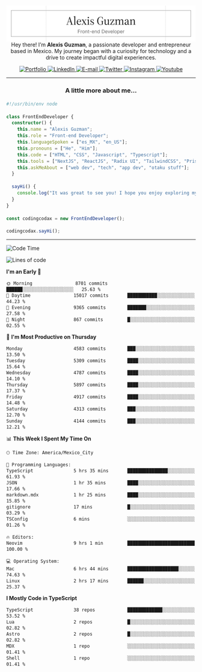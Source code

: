 <img align='right' src="./Banner.png" width="" />
<p align='center'>Hey there! I’m <strong>Alexis Guzman</strong>, a passionate developer and entrepreneur based in Mexico. My journey began with a curiosity for technology and a drive to create impactful digital experiences.</p>

<div align='center'>
  <a href='https://www.codingcodax.dev' target='_blank'>
    <img alt='Portfolio' src='https://img.shields.io/badge/Portfolio-black?logo=vercel&style=flat-square'>
  </a>
  <a href='https://linkedin.com/in/codingcodax' target='_blank'>
    <img alt='LinkedIn' src='https://img.shields.io/badge/LinkedIn-black?logo=LinkedIn&style=flat-square'>
  </a>
  <a href='mailto:hello@codingcodax.com' target='_blank'>
    <img alt='E-mail' src='https://img.shields.io/badge/Email-black?logo=Gmail&style=flat-square'>
  </a>
  <a href='https://x.com/codingcodax' target='_blank'>
    <img alt='Twitter' src='https://img.shields.io/badge/X-black?logo=X&style=flat-square'>
  </a>
  <a href='https://www.instagram.com/codingcodax' target='_blank'>
    <img alt='Instagram' src='https://img.shields.io/badge/Instagram-black?logo=Instagram&style=flat-square'>
  </a>
  <a href='https://www.youtube.com/@codingcodax' target='_blank'>
    <img alt='Youtube' src='https://img.shields.io/badge/YouTube-black?logo=Youtube&style=flat-square'>
  </a>
</div>


---

<h3 align='center'>A little more about me...</h3>

```typescript
#!/usr/bin/env node

class FrontEndDeveloper {
  constructor() {
    this.name = "Alexis Guzman";
    this.role = "Front-end Developer";
    this.languageSpoken = ["es_MX", "en_US"];
    this.pronouns = ["He", "Him"];
    this.code = ["HTML", "CSS", "Javascript", "Typescript"];
    this.tools = ["NextJS", "ReactJS", "Radix UI", "TailwindCSS", "Prisma", "Shadcn UI"];
    this.askMeAbout = ["web dev", "tech", "app dev", "otaku stuff"];
  }

  sayHi() {
    console.log("It was great to see you! I hope you enjoy exploring my work.");
  }
}

const codingcodax = new FrontEndDeveloper();

codingcodax.sayHi();
```

---

<!--START_SECTION:waka-->
![Code Time](http://img.shields.io/badge/Code%20Time-3%2C098%20hrs%2036%20mins-blue)

![Lines of code](https://img.shields.io/badge/From%20Hello%20World%20I%27ve%20Written-10.8%20million%20lines%20of%20code-blue)

**I'm an Early 🐤** 

```text
🌞 Morning                8701 commits        ██████░░░░░░░░░░░░░░░░░░░   25.63 % 
🌆 Daytime                15017 commits       ███████████░░░░░░░░░░░░░░   44.23 % 
🌃 Evening                9365 commits        ███████░░░░░░░░░░░░░░░░░░   27.58 % 
🌙 Night                  867 commits         █░░░░░░░░░░░░░░░░░░░░░░░░   02.55 % 
```
📅 **I'm Most Productive on Thursday** 

```text
Monday                   4583 commits        ███░░░░░░░░░░░░░░░░░░░░░░   13.50 % 
Tuesday                  5309 commits        ████░░░░░░░░░░░░░░░░░░░░░   15.64 % 
Wednesday                4787 commits        ████░░░░░░░░░░░░░░░░░░░░░   14.10 % 
Thursday                 5897 commits        ████░░░░░░░░░░░░░░░░░░░░░   17.37 % 
Friday                   4917 commits        ████░░░░░░░░░░░░░░░░░░░░░   14.48 % 
Saturday                 4313 commits        ███░░░░░░░░░░░░░░░░░░░░░░   12.70 % 
Sunday                   4144 commits        ███░░░░░░░░░░░░░░░░░░░░░░   12.21 % 
```


📊 **This Week I Spent My Time On** 

```text
🕑︎ Time Zone: America/Mexico_City

💬 Programming Languages: 
TypeScript               5 hrs 35 mins       ███████████████░░░░░░░░░░   61.93 % 
JSON                     1 hr 35 mins        ████░░░░░░░░░░░░░░░░░░░░░   17.66 % 
markdown.mdx             1 hr 25 mins        ████░░░░░░░░░░░░░░░░░░░░░   15.85 % 
gitignore                17 mins             █░░░░░░░░░░░░░░░░░░░░░░░░   03.29 % 
TSConfig                 6 mins              ░░░░░░░░░░░░░░░░░░░░░░░░░   01.26 % 

🔥 Editors: 
Neovim                   9 hrs 1 min         █████████████████████████   100.00 % 

💻 Operating System: 
Mac                      6 hrs 44 mins       ███████████████████░░░░░░   74.63 % 
Linux                    2 hrs 17 mins       ██████░░░░░░░░░░░░░░░░░░░   25.37 % 
```

**I Mostly Code in TypeScript** 

```text
TypeScript               38 repos            █████████████░░░░░░░░░░░░   53.52 % 
Lua                      2 repos             █░░░░░░░░░░░░░░░░░░░░░░░░   02.82 % 
Astro                    2 repos             █░░░░░░░░░░░░░░░░░░░░░░░░   02.82 % 
MDX                      1 repo              ░░░░░░░░░░░░░░░░░░░░░░░░░   01.41 % 
Shell                    1 repo              ░░░░░░░░░░░░░░░░░░░░░░░░░   01.41 % 
```




<!--END_SECTION:waka-->
